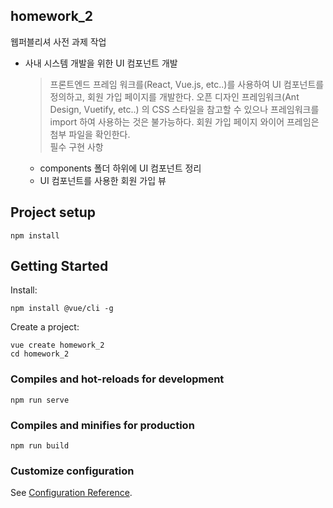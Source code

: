 ## homework_2
웹퍼블리셔 사전 과제 작업
+ 사내 시스템 개발을 위한 UI 컴포넌트 개발
  > 프론트엔드 프레임 워크를(React, Vue.js, etc..)를 사용하여 UI 컴포넌트를 정의하고, 회원 가입 페이지를 개발한다. 오픈 디자인 프레임워크(Ant Design, Vuetify, etc..) 의 CSS 스타일을 참고할 수 있으나 프레임워크를 import 하여 사용하는 것은 불가능하다. 회원 가입 페이지 와이어 프레임은 첨부 파일을 확인한다. <br>
  필수 구현 사항
  * components 폴더 하위에 UI 컴포넌트 정리
  * UI 컴포넌트를 사용한 회원 가입 뷰 

## Project setup
```
npm install
```

## Getting Started
Install:
```
npm install @vue/cli -g
```

Create a project:
```
vue create homework_2
cd homework_2
```

### Compiles and hot-reloads for development
```
npm run serve
```

### Compiles and minifies for production
```
npm run build
```

### Customize configuration
See [Configuration Reference](https://cli.vuejs.org/config/).
